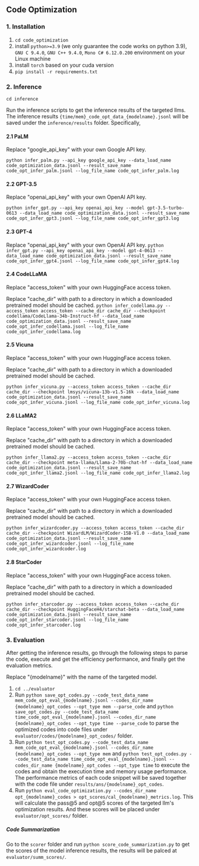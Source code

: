 ## Code Optimization

### 1. Installation

1. `cd code_optimization`
2. install `python>=3.9` (we only guarantee the code works on python 3.9), `GNU C 9.4.0`, `GNU C++ 9.4.0`, `Mono C# 6.12.0.200` environment on your Linux machine
3. install `torch` based on your cuda version
4. `pip install -r requirements.txt`

### 2. Inference

`cd inference`

Run the inference scripts to get the inference results of the targeted llms. The inference results `{time/mem}_code_opt_data_{modelname}.jsonl` will be saved under the `inference/results` folder. Specifically,

#### 2.1 PaLM

Replace "google_api_key" with your own Google API key.

`python infer_palm.py --api_key google_api_key --data_load_name code_optimization_data.jsonl --result_save_name code_opt_infer_palm.jsonl --log_file_name code_opt_infer_palm.log`

#### 2.2 GPT-3.5

Replace "openai_api_key" with your own OpenAI API key.

`python infer_gpt.py --api_key openai_api_key --model gpt-3.5-turbo-0613 --data_load_name code_optimization_data.jsonl --result_save_name code_opt_infer_gpt3.jsonl --log_file_name code_opt_infer_gpt3.log`

#### 2.3 GPT-4

Replace "openai_api_key" with your own OpenAI API key.
`python infer_gpt.py --api_key openai_api_key --model gpt-4-0613 --data_load_name code_optimization_data.jsonl --result_save_name code_opt_infer_gpt4.jsonl --log_file_name code_opt_infer_gpt4.log`

#### 2.4 CodeLLaMA

Replace "access_token" with your own HuggingFace access token.

Replace "cache_dir" with path to a directory in which a downloaded pretrained model should be cached.
`python infer_codellama.py --access_token access_token --cache_dir cache_dir --checkpoint codellama/CodeLlama-34b-Instruct-hf --data_load_name code_optimization_data.jsonl --result_save_name code_opt_infer_codellama.jsonl --log_file_name code_opt_infer_codellama.log`

#### 2.5 Vicuna

Replace "access_token" with your own HuggingFace access token.

Replace "cache_dir" with path to a directory in which a downloaded pretrained model should be cached.

`python infer_vicuna.py --access_token access_token --cache_dir cache_dir --checkpoint lmsys/vicuna-13b-v1.5-16k --data_load_name code_optimization_data.jsonl --result_save_name code_opt_infer_vicuna.jsonl --log_file_name code_opt_infer_vicuna.log`

#### 2.6 LLaMA2

Replace "access_token" with your own HuggingFace access token.

Replace "cache_dir" with path to a directory in which a downloaded pretrained model should be cached.

`python infer_llama2.py --access_token access_token --cache_dir cache_dir --checkpoint meta-llama/Llama-2-70b-chat-hf --data_load_name code_optimization_data.jsonl --result_save_name code_opt_infer_llama2.jsonl --log_file_name code_opt_infer_llama2.log`

#### 2.7 WizardCoder

Replace "access_token" with your own HuggingFace access token.

Replace "cache_dir" with path to a directory in which a downloaded pretrained model should be cached.

`python infer_wizardcoder.py --access_token access_token --cache_dir cache_dir --checkpoint WizardLM/WizardCoder-15B-V1.0 --data_load_name code_optimization_data.jsonl --result_save_name code_opt_infer_wizardcoder.jsonl --log_file_name code_opt_infer_wizardcoder.log`

#### 2.8 StarCoder

Replace "access_token" with your own HuggingFace access token.

Replace "cache_dir" with path to a directory in which a downloaded pretrained model should be cached.

`python infer_starcoder.py --access_token access_token --cache_dir cache_dir --checkpoint HuggingFaceH4/starchat-beta --data_load_name code_optimization_data.jsonl --result_save_name code_opt_infer_starcoder.jsonl --log_file_name code_opt_infer_starcoder.log`

### 3. Evaluation

After getting the inference results, go through the following steps to parse the code, execute and get the efficiency performance, and finally get the evaluation metrics.

Replace "{modelname}" with the name of the targeted model.

1. `cd ../evaluator`
2. Run `python save_opt_codes.py --code_test_data_name mem_code_opt_eval_{modelname}.jsonl --codes_dir_name {modelname}_opt_codes --opt_type mem --parse_code` and `python save_opt_codes.py --code_test_data_name time_code_opt_eval_{modelname}.jsonl --codes_dir_name {modelname}_opt_codes --opt_type time --parse_code` to parse the optimized codes into code files under `evaluator/codes/{modelname}_opt_codes/` folder.
3. Run `python test_opt_codes.py --code_test_data_name mem_code_opt_eval_{modelname}.jsonl --codes_dir_name {modelname}_opt_codes --opt_type mem` and `python test_opt_codes.py --code_test_data_name time_code_opt_eval_{modelname}.jsonl --codes_dir_name {modelname}_opt_codes --opt_type time` to execute the codes and obtain the execution time and memory usage performance. The performance metrics of each code snippet will be saved together with the code file under `results/ans/{modelname}_opt_codes`.
4. Run `python eval_code_optimization.py --codes_dir_name opt_{modelname}_codes > opt_scores/cal_{modelname}_metrics.log`. This will calculate the pass@5 and opt@5 scores of the targeted llm's optimization results. And these scores will be placed under  `evaluator/opt_scores/` folder.
##### Code Summarization
Go to the `scorer` folder and run `python score_code_summarization.py` to get the scores of the model inference results, the results will be palced at `evaluator/summ_scores/`.